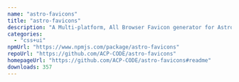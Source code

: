 ```yaml
---
name: "astro-favicons"
title: "astro-favicons"
description: "A Multi-platform, All Browser Favicon generator for Astro Project."
categories:
  - "css+ui"
npmUrl: "https://www.npmjs.com/package/astro-favicons"
repoUrl: "https://github.com/ACP-CODE/astro-favicons"
homepageUrl: "https://github.com/ACP-CODE/astro-favicons#readme"
downloads: 357
---
```

